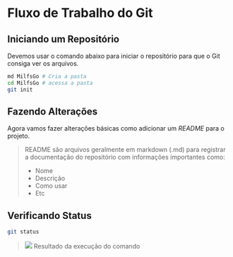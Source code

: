 # Fluxo de Trabalho do Git

## Iniciando um Repositório
Devemos usar o comando abaixo para iniciar o repositório para que o Git consiga ver os arquivos.

```bash
md MilfsGo # Cria a pasta
cd MilfsGo # acessa a pasta
git init
```

## Fazendo Alterações
Agora vamos fazer alterações básicas como adicionar um *README* para o projeto.

> README são arquivos geralmente em markdown (.md) para registrar a documentação do repositório com informações importantes como:
> - Nome
> - Descrição
> - Como usar
> - Etc

## Verificando Status
```bash
git status
```

> ![](Version-Control-System-gitstatus.png)
> Resultado da execução do comando